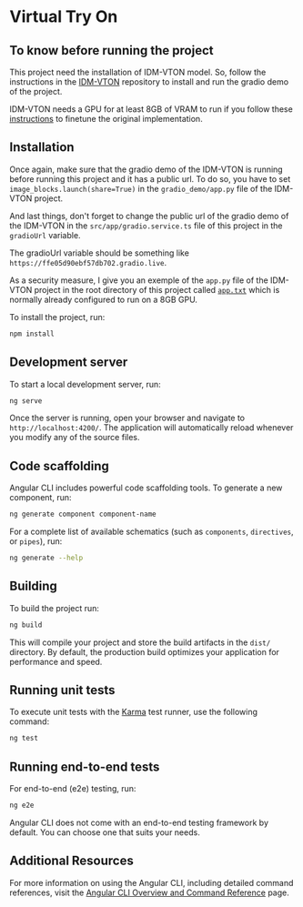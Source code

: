 # Virtual Try On

## To know before running the project
This project need the installation of IDM-VTON model. So, follow the instructions in the [IDM-VTON](https://github.com/yisol/IDM-VTON) repository to install and run the gradio demo of the project.

IDM-VTON needs a GPU for at least 8GB of VRAM to run if you follow these [instructions](https://github.com/yisol/IDM-VTON/issues/63) to finetune the original implementation.

## Installation
Once again, make sure that the gradio demo of the IDM-VTON is running before running this project and it has a public url. To do so, you have to set `image_blocks.launch(share=True)` in the `gradio_demo/app.py` file of the IDM-VTON project.

And last things, don't forget to change the public url of the gradio demo of the IDM-VTON in the `src/app/gradio.service.ts` file of this project in the `gradioUrl` variable.

The gradioUrl variable should be something like `https://ffe05d90ebf57db702.gradio.live`.

As a security measure, I give you an exemple of the `app.py` file of the IDM-VTON project in the root directory of this project called [`app.txt`](app.txt) which is normally already configured to run on a 8GB GPU.

To install the project, run:

```bash
npm install
```

## Development server

To start a local development server, run:

```bash
ng serve
```

Once the server is running, open your browser and navigate to `http://localhost:4200/`. The application will automatically reload whenever you modify any of the source files.

## Code scaffolding

Angular CLI includes powerful code scaffolding tools. To generate a new component, run:

```bash
ng generate component component-name
```

For a complete list of available schematics (such as `components`, `directives`, or `pipes`), run:

```bash
ng generate --help
```

## Building

To build the project run:

```bash
ng build
```

This will compile your project and store the build artifacts in the `dist/` directory. By default, the production build optimizes your application for performance and speed.

## Running unit tests

To execute unit tests with the [Karma](https://karma-runner.github.io) test runner, use the following command:

```bash
ng test
```

## Running end-to-end tests

For end-to-end (e2e) testing, run:

```bash
ng e2e
```

Angular CLI does not come with an end-to-end testing framework by default. You can choose one that suits your needs.

## Additional Resources

For more information on using the Angular CLI, including detailed command references, visit the [Angular CLI Overview and Command Reference](https://angular.dev/tools/cli) page.
